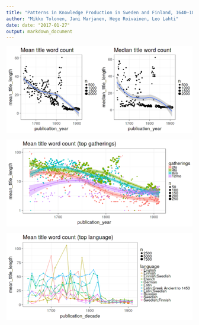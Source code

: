 ```yaml
---
title: "Patterns in Knowledge Production in Sweden and Finland, 1640–1828"
author: "Mikko Tolonen, Jani Marjanen, Hege Roivainen, Leo Lahti"
date: date: "2017-01-27"
output: markdown_document
---
```






![plot of chunk title_length](figure-2016-manuscript/title_length-1.png)


![plot of chunk title_length_by_gatherings](figure-2016-manuscript/title_length_by_gatherings-1.png)


![plot of chunk title_length_by_lang](figure-2016-manuscript/title_length_by_lang-1.png)



